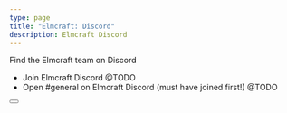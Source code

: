 ```yaml
---
type: page
title: "Elmcraft: Discord"
description: Elmcraft Discord
---
```


Find the Elmcraft team on Discord

- Join Elmcraft Discord @TODO
- Open #general on Elmcraft Discord (must have joined first!) @TODO

<button url="/" label="Go to home page" />
